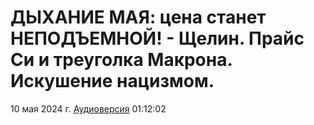 # ДЫХАНИЕ МАЯ: цена станет НЕПОДЪЕМНОЙ! - Щелин. Прайс Си и треуголка Макрона. Искушение нацизмом.

10 мая 2024 г. [Аудиоверсия](https://e.pcloud.link/publink/show?code=XZznndZoI81ifk4PpVgoW9TteY44jv22oRk) 01:12:02
